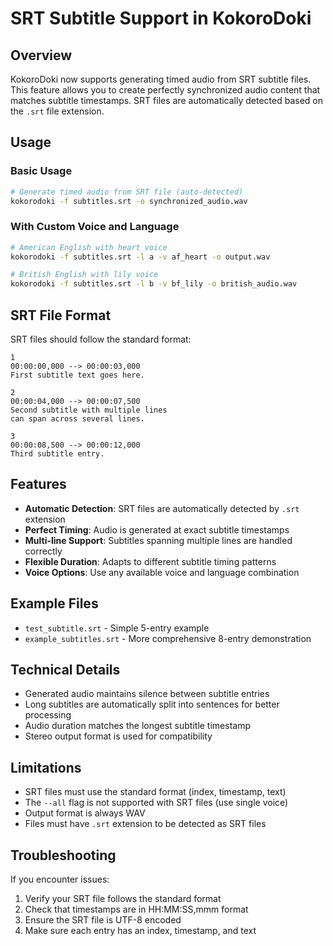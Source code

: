 # SRT Subtitle Support in KokoroDoki

## Overview

KokoroDoki now supports generating timed audio from SRT subtitle files. This feature allows you to create perfectly synchronized audio content that matches subtitle timestamps. SRT files are automatically detected based on the `.srt` file extension.

## Usage

### Basic Usage
```bash
# Generate timed audio from SRT file (auto-detected)
kokorodoki -f subtitles.srt -o synchronized_audio.wav
```

### With Custom Voice and Language
```bash
# American English with heart voice
kokorodoki -f subtitles.srt -l a -v af_heart -o output.wav

# British English with lily voice
kokorodoki -f subtitles.srt -l b -v bf_lily -o british_audio.wav
```

## SRT File Format

SRT files should follow the standard format:
```
1
00:00:00,000 --> 00:00:03,000
First subtitle text goes here.

2
00:00:04,000 --> 00:00:07,500
Second subtitle with multiple lines
can span across several lines.

3
00:00:08,500 --> 00:00:12,000
Third subtitle entry.
```

## Features

- **Automatic Detection**: SRT files are automatically detected by `.srt` extension
- **Perfect Timing**: Audio is generated at exact subtitle timestamps
- **Multi-line Support**: Subtitles spanning multiple lines are handled correctly
- **Flexible Duration**: Adapts to different subtitle timing patterns
- **Voice Options**: Use any available voice and language combination

## Example Files

- `test_subtitle.srt` - Simple 5-entry example
- `example_subtitles.srt` - More comprehensive 8-entry demonstration

## Technical Details

- Generated audio maintains silence between subtitle entries
- Long subtitles are automatically split into sentences for better processing
- Audio duration matches the longest subtitle timestamp
- Stereo output format is used for compatibility

## Limitations

- SRT files must use the standard format (index, timestamp, text)
- The `--all` flag is not supported with SRT files (use single voice)
- Output format is always WAV
- Files must have `.srt` extension to be detected as SRT files

## Troubleshooting

If you encounter issues:
1. Verify your SRT file follows the standard format
2. Check that timestamps are in HH:MM:SS,mmm format
3. Ensure the SRT file is UTF-8 encoded
4. Make sure each entry has an index, timestamp, and text
